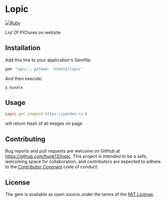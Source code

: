 # Lopic

[![Ruby](https://github.com/Hunk13/lopic/actions/workflows/ruby.yml/badge.svg?branch=master)](https://github.com/Hunk13/lopic/actions/workflows/ruby.yml)

List Of PICtures on website

## Installation

Add this line to your application's Gemfile:

```ruby
gem 'lopic', github: 'hunk13/lopic'
```

And then execute:

    $ bundle

## Usage

```ruby
Lopic.get_images('https://yandex.ru')
```

will return Hash of all images on page

## Contributing

Bug reports and pull requests are welcome on GitHub at https://github.com/hunk13/lopic. This project is intended to be a safe, welcoming space for collaboration, and contributors are expected to adhere to the [Contributor Covenant](http://contributor-covenant.org) code of conduct.


## License

The gem is available as open source under the terms of the [MIT License](http://opensource.org/licenses/MIT).

